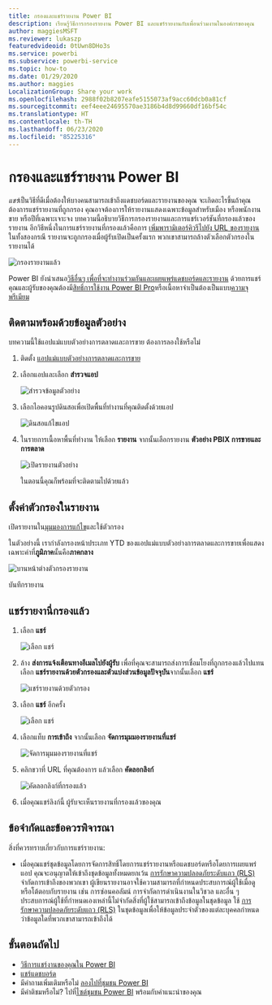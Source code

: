```yaml
---
title: กรองและแชร์รายงาน Power BI
description: เรียนรู้วิธีการกรองรายงาน Power BI และแชร์รายงานกับเพื่อนร่วมงานในองค์กรของคุณ
author: maggiesMSFT
ms.reviewer: lukaszp
featuredvideoid: 0tUwn8DHo3s
ms.service: powerbi
ms.subservice: powerbi-service
ms.topic: how-to
ms.date: 01/29/2020
ms.author: maggies
LocalizationGroup: Share your work
ms.openlocfilehash: 2988f02b8207eafe5155073af9acc60dcb0a81cf
ms.sourcegitcommit: eef4eee24695570ae3186b4d8d99660df16bf54c
ms.translationtype: HT
ms.contentlocale: th-TH
ms.lasthandoff: 06/23/2020
ms.locfileid: "85225316"
---
```

# <a name="filter-and-share-a-power-bi-report"></a>กรองและแชร์รายงาน Power BI
*แชร์*เป็นวิธีที่ดีเมื่อต้องให้บางคนสามารถเข้าถึงแดชบอร์ดและรายงานของคุณ จะเกิดอะไรขึ้นถ้าคุณต้องการแชร์รายงานที่ถูกกรอง คุณอาจต้องการให้รายงานแสดงเฉพาะข้อมูลสำหรับเมือง หรือพนักงานขาย หรือปีที่เฉพาะเจาะจง บทความนี้อธิบายวิธีการกรองรายงานและการแชร์เวอร์ชันที่กรองแล้วของรายงาน อีกวิธีหนึ่งในการแชร์รายงานที่กรองแล้วคือการ [เพิ่มพารามิเตอร์คิวรีไปยัง URL ของรายงาน](service-url-filters.md) ในทั้งสองกรณี รายงานจะถูกกรองเมื่อผู้รับเปิดเป็นครั้งแรก พวกเขาสามารถล้างตัวเลือกตัวกรองในรายงานได้

![กรองรายงานแล้ว](media/service-share-reports/power-bi-share-filter-pane-report.png)

Power BI ยังนำเสนอ[วิธีอื่นๆ เพื่อที่จะทำงานร่วมกันและเผยแพร่แดชบอร์ดและรายงาน](service-how-to-collaborate-distribute-dashboards-reports.md) ด้วยการแชร์ คุณและผู้รับของคุณต้องมี[สิทธิ์การใช้งาน Power BI Pro](../fundamentals/service-features-license-type.md)หรือเนื้อหาจำเป็นต้องเป็นแบบ[ความจุพรีเมียม](../admin/service-premium-what-is.md) 

## <a name="follow-along-with-sample-data"></a>ติดตามพร้อมด้วยข้อมูลตัวอย่าง

บทความนี้ใช้แอปแม่แบบตัวอย่างการตลาดและการขาย ต้องการลองใช้หรือไม่ 

1. ติดตั้ง [แอปแม่แบบตัวอย่างการตลาดและการขาย](https://appsource.microsoft.com/product/power-bi/microsoft-retail-analysis-sample.salesandmarketingsample?tab=Overview)
2. เลือกแอปและเลือก **สำรวจแอป**

   ![สำรวจข้อมูลตัวอย่าง](media/service-share-reports/power-bi-sample-explore-data.png)

3. เลือกไอคอนรูปดินสอเพื่อเปิดพื้นที่ทำงานที่คุณติดตั้งด้วยแอป

    ![ดินสอแก้ไขแอป](media/service-share-reports/power-bi-edit-pencil-app.png)

4. ในรายการเนื้อหาพื้นที่ทำงาน ให้เลือก **รายงาน** จากนั้นเลือกรายงาน **ตัวอย่าง PBIX การขายและการตลาด**

    ![เปิดรายงานตัวอย่าง](media/service-share-reports/power-bi-open-sample-report.png)

    ในตอนนี้คุณก็พร้อมที่จะติดตามไปด้วยแล้ว

## <a name="set-a-filter-in-the-report"></a>ตั้งค่าตัวกรองในรายงาน

เปิดรายงานใน[มุมมองการแก้ไข](../consumer/end-user-reading-view.md)และใช้ตัวกรอง

ในตัวอย่างนี้ เรากำลังกรองหน้าประเภท YTD ของแอปแม่แบบตัวอย่างการตลาดและการขายเพื่อแสดงเฉพาะค่าที่**ภูมิภาค**นั้นคือ**ภาคกลาง** 
 
![บานหน้าต่างตัวกรองรายงาน](media/service-share-reports/power-bi-share-report-filter.png)

บันทึกรายงาน

## <a name="share-the-filtered-report"></a>แชร์รายงานี่กรองแล้ว

1. เลือก **แชร์**

   ![เลือก แชร์](media/service-share-reports/power-bi-share.png)

2. ล้าง **ส่งการแจ้งเตือนทางอีเมลไปยังผู้รับ** เพื่อที่คุณจะสามารถส่งการเชื่อมโยงที่ถูกกรองแล้วไปแทน เลือก **แชร์รายงานด้วยตัวกรองและตัวแบ่งส่วนข้อมูลปัจจุบัน**จากนั้นเลือก **แชร์**

    ![แชร์รายงานด้วยตัวกรอง](media/service-share-reports/power-bi-share-with-filters.png)

4. เลือก **แชร์** อีกครั้ง

   ![เลือก แชร์](media/service-share-reports/power-bi-share.png)

5. เลือกแท็บ **การเข้าถึง** จากนั้นเลือก **จัดการมุมมองรายงานที่แชร์**

    ![จัดการมุมมองรายงานที่แชร์](media/service-share-reports/power-bi-manage-shared-report-views.png)

6. คลิกขวาที่ URL ที่คุณต้องการ แล้วเลือก **คัดลอกลิงก์**

    ![คัดลอกลิงก์ที่กรองแล้ว](media/service-share-reports/power-bi-copy-filtered-link.png)

7. เมื่อคุณแชร์ลิงก์นี้ ผู้รับจะเห็นรายงานที่กรองแล้วของคุณ 

## <a name="limitations-and-considerations"></a>ข้อจำกัดและข้อควรพิจารณา
สิ่งที่ควรทราบเกี่ยวกับการแชร์รายงาน:

* เมื่อคุณแชร์ชุดข้อมูลโดยการจัดการสิทธิ์โดยการแชร์รายงานหรือแดชบอร์ดหรือโดยการเผยแพร่แอป คุณจะอนุญาตให้เข้าถึงชุดข้อมูลทั้งหมดยกเว้น [การรักษาความปลอดภัยระดับแถว (RLS)](../admin/service-admin-rls.md) จำกัดการเข้าถึงของพวกเขา ผู้เขียนรายงานอาจใช้ความสามารถที่กำหนดประสบการณ์ผู้ใช้เมื่อดูหรือโต้ตอบกับรายงาน เช่น การซ่อนคอลัมน์ การจำกัดการดำเนินงานในวิชวล และอื่น ๆ ประสบการณ์ผู้ใช้ที่กำหนดเองเหล่านี้ไม่จำกัดสิ่งที่ผู้ใช้สามารถเข้าถึงข้อมูลในชุดข้อมูล ใช้ [การรักษาความปลอดภัยระดับแถว (RLS)](../admin/service-admin-rls.md) ในชุดข้อมูลเพื่อให้ข้อมูลประจำตัวของแต่ละบุคคลกำหนดว่าข้อมูลใดที่พวกเขาสามารถเข้าถึงได้

## <a name="next-steps"></a>ขั้นตอนถัดไป
* [วิธีการแชร์งานของคุณใน Power BI](service-how-to-collaborate-distribute-dashboards-reports.md)
* [แชร์แดชบอร์ด](service-share-dashboards.md)
* มีคำถามเพิ่มเติมหรือไม่ [ลองไปที่ชุมชน Power BI](https://community.powerbi.com/)
* มีคำติชมหรือไม่? ไปที่[ไซต์ชุมชน Power BI](https://community.powerbi.com/) พร้อมกับคำแนะนำของคุณ
